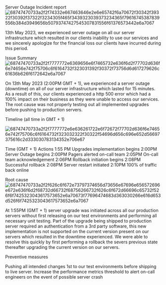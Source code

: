 Server Outage Incident report
![68747470733a2f2f74332e667463646e2e6e65742f6a70672f30342f39322f30392f37322f3234305f465f3439323039373234365f79616745387839556b384d3949656b50793747427545307831556f61376573442e6a7067](https://github.com/MaziFebechi/alx-system_engineering-devops/assets/111000547/44b36f79-7ea7-43c4-9491-59566c472be5)

13th May 2023, we experienced server outage on all our server infrastructure which resulted in our clients inability to use our services and we sincerely apologize for the financial loss our clients have incurred during this period.

Issue Summary
![68747470733a2f2f7777772e6369656e6f7465732e636f6d2f77702d636f6e74656e742f75706c6f6164732f323031392f30372f73756d6d617279626c61636b626f6172642e6a7067](https://github.com/MaziFebechi/alx-system_engineering-devops/assets/111000547/48f07c8c-f9e5-414f-856e-1b27890a8f9d)

On 13th May 2023 (2:00PM GMT + 1), we experienced a server outage (downtime) on all of our server infrastructure which lasted for 15 minutes. As a result of this, our clients experienced a http 500 error which had a 100% impact on their business as they were unable to access our services. The root cause was not properly testing out all implemented upgrades before pushing to production servers.

Timeline (all time in GMT + 1)

![68747470733a2f2f7777772e6e636261722e6f72672f77702d636f6e74656e742f75706c6f6164732f323032322f30322f54696d656c696e652d56697375616c2d333030783134352e706e67](https://github.com/MaziFebechi/alx-system_engineering-devops/assets/111000547/e247fe10-2eb6-4e89-b2c2-c0b9a78aa1d6)


Time (GMT + 1)	Actions
1:55 PM	Upgrades implementation begins
2:00PM	Server Outage begins
2:00PM	Pagers alerted on-call team
2:05PM	On-call team acknowledgement
2:06PM	Rollback initiation begins
2:08PM	Successful rollback
2:08PM	Server restart initiated
2:10PM	100% of traffic back online

Root cause
![68747470733a2f2f626c6f672e73797374656d73656e67696e656572696e672e636f6d2f68732d66732f68756266732f626c6f672d66696c65732f526f6f7425323043617573652e6a70673f77696474683d363030266e616d653d526f6f7425323043617573652e6a7067](https://github.com/MaziFebechi/alx-system_engineering-devops/assets/111000547/16f0a903-fdc1-421a-8684-30db182d3177)

At 1:55PM (GMT + 1) server upgrade was initiated across all our production servers without first releasing on our test environments and performing all necessary unit testing. Part of the upgrade being shipped to production server required an authentication from a 3rd party software, this new implementation is not supported on the current version present on our servers which resulted in the downtime experienced. We were able to resolve this quickly by first performing a rollback the severs previous state thereafter upgrading the current version on our servers.

Preventive measures


Pushing all intended changes 1st to our test environments before shipping to live server.
Increase the performance metrics threshold to alert on-call engineers on the event of possible server crash
